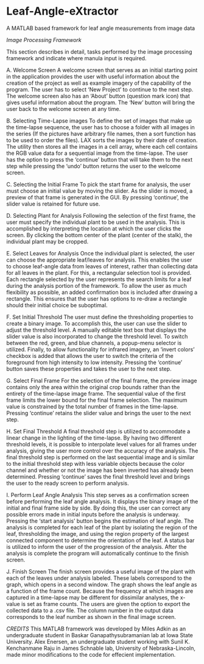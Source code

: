 # Leaf-Angle-eXtractor
A MATLAB based framework for leaf angle measurements from image data

*Image Processing Framework*

This section describes in detail, tasks performed by the image processing framework and indicate where manula input is required.

A. Welcome Screen
A welcome screen that serves as an initial starting point in the application provides the user with useful information about the creation of the project as well as example imagery of the capability of the program. The user has to select ‘New Project’ to continue to the next step. The welcome screen also has an ‘About’ button (question mark icon) that gives useful information about the program. The ‘New’ button will bring the user back to the welcome screen at any time.

B. Selecting Time-Lapse images
To define the set of images that make up the time-lapse sequence, the user has to choose a folder with all images in the series (If the pictures have arbitrary file names, then a sort function has to be used to order the files). LAX sorts the images by their date of creation.  The utility then stores all the images in a cell array, where each cell contains the RGB value data for a sequential image from the time-lapse. The user has the option to press the ‘continue’ button that will take them to the next step while pressing the ‘undo’ button returns the user to the welcome screen.

C. Selecting the Initial Frame
To pick the start frame for analysis, the user must choose an initial value by moving the slider.  As the slider is moved, a preview of that frame is generated in the GUI.  By pressing ‘continue’, the slider value is retained for future use. 

D. Selecting Plant for Analysis
Following the selection of the first frame, the user must specify the individual plant to be used in the analysis. This is accomplished by interpreting the location at which the user clicks the screen. By clicking the bottom center of the plant (center of the stalk), the individual plant may be cropped.

E. Select Leaves for Analysis
Once the individual plant is selected, the user can choose the appropriate leaf/leaves for analysis. This enables the user to choose leaf-angle data from leaves of interest, rather than collecting data for all leaves in the plant. For this, a rectangular selection tool is provided.  Each rectangle selected by the user represents the search limits for a leaf during the analysis portion of the framework. To allow the user as much flexibility as possible, an added confirmation box is included after drawing a rectangle. This ensures that the user has options to re-draw a rectangle should their initial choice be suboptimal.

F. Set Initial Threshold
The user must define the thresholding properties to create a binary image. To accomplish this, the user can use the slider to adjust the threshold level. A manually editable text box that displays the slider value is also incorporated to change the threshold level. To switch between the red, green, and blue channels, a popup-menu selector is utilized.  Finally, to allow functionality for infrared imagery, an ‘invert colors’ checkbox is added that allows the user to switch the criteria of the foreground from high intensity to low intensity. Pressing the ‘continue’ button saves these properties and takes the user to the next step.

G. Select Final Frame
For the selection of the final frame, the preview image contains only the area within the original crop bounds rather than the entirety of the time-lapse image frame.  The sequential value of the first frame limits the lower bound for the final frame selection.  The maximum value is constrained by the total number of frames in the time-lapse.  Pressing ‘continue’ retains the slider value and brings the user to the next step.

H. Set Final Threshold
A final threshold step is utilized to accommodate a linear change in the lighting of the time-lapse.  By having two different threshold levels, it is possible to interpolate level values for all frames under analysis, giving the user more control over the accuracy of the analysis. The final threshold step is performed on the last sequential image and is similar to the initial threshold step with less variable objects because the color channel and whether or not the image has been inverted has already been determined. Pressing ‘continue’ saves the final threshold level and brings the user to the ready screen to perform analysis.

I. Perform Leaf Angle Analysis
This step serves as a confirmation screen before performing the leaf angle analysis.  It displays the binary image of the initial and final frame side by side.  By doing this, the user can correct any possible errors made in initial inputs before the analysis is underway.  Pressing the ‘start analysis’ button begins the estimation of leaf angle.  The analysis is completed for each leaf of the plant by isolating the region of the leaf, thresholding the image, and using the region property of the largest connected component to determine the orientation of the leaf. A status bar is utilized to inform the user of the progression of the analysis. After the analysis is complete the program will automatically continue to the finish screen.

J. Finish Screen
The finish screen provides a useful image of the plant with each of the leaves under analysis labeled. These labels correspond to the graph, which opens in a second window. The graph shows the leaf angle as a function of the frame count.  Because the frequency at which images are captured in a time-lapse may be different for dissimilar analyses, the x-value is set as frame counts. The users are given the option to export the collected data to a .csv file.  The column number in the output data corresponds to the leaf number as shown in the final image screen.

*CREDITS*
This MATLAB framework was developed by Miles Adkin as an undergraduate student in Baskar Ganapathysubramanian lab at Iowa State University. Alex Enersen, an undergraduate student working with Sunil K. Kenchanmane Raju in James Schnable lab, University of Nebraska-Lincoln, made minor modifications to the code for effecient implementation. 

